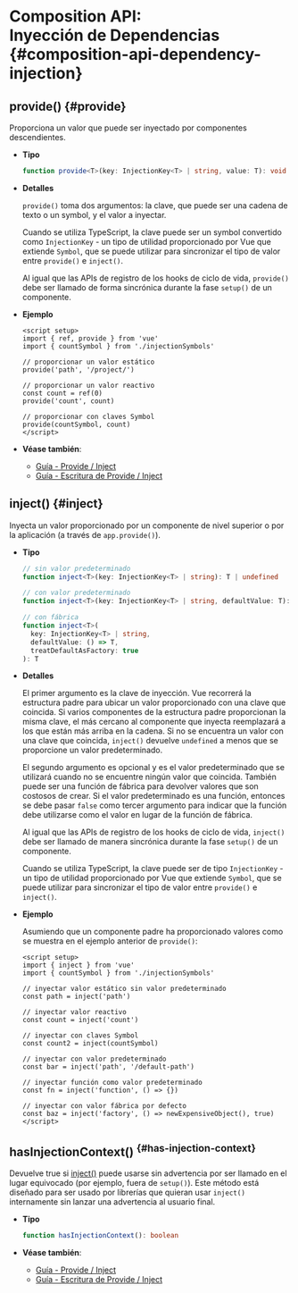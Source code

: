 # Composition API: <br>Inyección de Dependencias {#composition-api-dependency-injection}

## provide() {#provide}

Proporciona un valor que puede ser inyectado por componentes descendientes.

- **Tipo**

  ```ts
  function provide<T>(key: InjectionKey<T> | string, value: T): void
  ```

- **Detalles**

  `provide()` toma dos argumentos: la clave, que puede ser una cadena de texto o un symbol, y el valor a inyectar.

  Cuando se utiliza TypeScript, la clave puede ser un symbol convertido como `InjectionKey` - un tipo de utilidad proporcionado por Vue que extiende `Symbol`, que se puede utilizar para sincronizar el tipo de valor entre `provide()` e `inject()`.

  Al igual que las APIs de registro de los hooks de ciclo de vida, `provide()` debe ser llamado de forma sincrónica durante la fase `setup()` de un componente.

- **Ejemplo**

  ```vue
  <script setup>
  import { ref, provide } from 'vue'
  import { countSymbol } from './injectionSymbols'

  // proporcionar un valor estático
  provide('path', '/project/')

  // proporcionar un valor reactivo
  const count = ref(0)
  provide('count', count)

  // proporcionar con claves Symbol
  provide(countSymbol, count)
  </script>
  ```

- **Véase también**:
  - [Guía - Provide / Inject](/guide/components/provide-inject)
  - [Guía - Escritura de Provide / Inject](/guide/typescript/composition-api#typing-provide-inject)

## inject() {#inject}

Inyecta un valor proporcionado por un componente de nivel superior o por la aplicación (a través de `app.provide()`).

- **Tipo**

  ```ts
  // sin valor predeterminado
  function inject<T>(key: InjectionKey<T> | string): T | undefined

  // con valor predeterminado
  function inject<T>(key: InjectionKey<T> | string, defaultValue: T): T

  // con fábrica
  function inject<T>(
    key: InjectionKey<T> | string,
    defaultValue: () => T,
    treatDefaultAsFactory: true
  ): T
  ```

- **Detalles**

  El primer argumento es la clave de inyección. Vue recorrerá la estructura padre para ubicar un valor proporcionado con una clave que coincida. Si varios componentes de la estructura padre proporcionan la misma clave, el más cercano al componente que inyecta reemplazará a los que están más arriba en la cadena. Si no se encuentra un valor con una clave que coincida, `inject()` devuelve `undefined` a menos que se proporcione un valor predeterminado.

  El segundo argumento es opcional y es el valor predeterminado que se utilizará cuando no se encuentre ningún valor que coincida. También puede ser una función de fábrica para devolver valores que son costosos de crear. Si el valor predeterminado es una función, entonces se debe pasar `false` como tercer argumento para indicar que la función debe utilizarse como el valor en lugar de la función de fábrica.

  Al igual que las APIs de registro de los hooks de ciclo de vida, `inject()` debe ser llamado de manera sincrónica durante la fase `setup()` de un componente.

  Cuando se utiliza TypeScript, la clave puede ser de tipo `InjectionKey` - un tipo de utilidad proporcionado por Vue que extiende `Symbol`, que se puede utilizar para sincronizar el tipo de valor entre `provide()` e `inject()`.

- **Ejemplo**

  Asumiendo que un componente padre ha proporcionado valores como se muestra en el ejemplo anterior de `provide()`:

  ```vue
  <script setup>
  import { inject } from 'vue'
  import { countSymbol } from './injectionSymbols'

  // inyectar valor estático sin valor predeterminado
  const path = inject('path')

  // inyectar valor reactivo
  const count = inject('count')

  // inyectar con claves Symbol
  const count2 = inject(countSymbol)

  // inyectar con valor predeterminado
  const bar = inject('path', '/default-path')

  // inyectar función como valor predeterminado
  const fn = inject('function', () => {})

  // inyectar con valor fábrica por defecto
  const baz = inject('factory', () => newExpensiveObject(), true)
  </script>
  ```

## hasInjectionContext() <sup class="vt-badge" data-text="3.3+" /> {#has-injection-context}

Devuelve true si [inject()](#inject) puede usarse sin advertencia por ser llamado en el lugar equivocado (por ejemplo, fuera de `setup()`). Este método está diseñado para ser usado por librerías que quieran usar `inject()` internamente sin lanzar una advertencia al usuario final.

- **Tipo**

  ```ts
  function hasInjectionContext(): boolean
  ```

- **Véase también**:
  - [Guía - Provide / Inject](/guide/components/provide-inject)
  - [Guía - Escritura de Provide / Inject](/guide/typescript/composition-api#typing-provide-inject)
